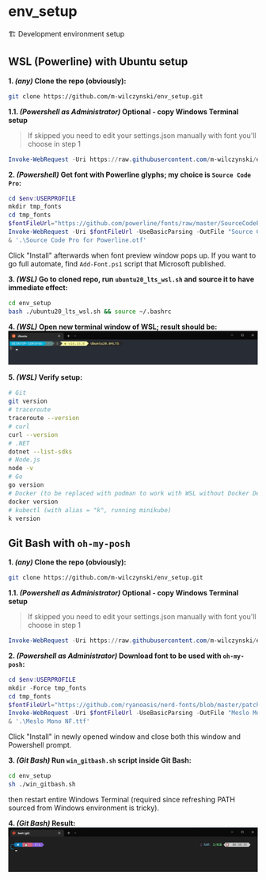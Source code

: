 # env_setup
🏗 Development environment setup


## WSL (Powerline) with Ubuntu setup

**1. *(any)* Clone the repo (obviously):**
```bash
git clone https://github.com/m-wilczynski/env_setup.git
```

**1.1. *(Powershell as Administrator)* Optional - copy Windows Terminal setup**
> If skipped you need to edit your settings.json manually with font you'll choose in step 1
```powershell
Invoke-WebRequest -Uri https://raw.githubusercontent.com/m-wilczynski/env_setup/main/win-term_settings.json -UseBasicParsing -OutFile $env:LOCALAPPDATA\Packages\Microsoft.WindowsTerminal_8wekyb3d8bbwe\LocalState\settings.json
```

**2. *(Powershell)* Get font with Powerline glyphs; my choice is `Source Code Pro`:**
```powershell
cd $env:USERPROFILE
mkdir tmp_fonts
cd tmp_fonts
$fontFileUrl="https://github.com/powerline/fonts/raw/master/SourceCodePro/Source%20Code%20Pro%20for%20Powerline.otf"
Invoke-WebRequest -Uri $fontFileUrl -UseBasicParsing -OutFile "Source Code Pro for Powerline.otf"
& '.\Source Code Pro for Powerline.otf'
```
Click "Install" afterwards when font preview window pops up.
If you want to go full automate, find `Add-Font.ps1` script that Microsoft published.

**3. *(WSL)* Go to cloned repo, run `ubuntu20_lts_wsl.sh` and source it to have immediate effect:**
```bash
cd env_setup
bash ./ubuntu20_lts_wsl.sh && source ~/.bashrc
```

**4. *(WSL)* Open new terminal window of WSL; result should be:**
![WSL Powerline](./wsl-powerline.PNG)


**5. *(WSL)* Verify setup:**
```bash
# Git
git version
# traceroute
traceroute --version
# curl
curl --version
# .NET
dotnet --list-sdks
# Node.js
node -v
# Go
go version
# Docker (to be replaced with podman to work with WSL without Docker Desktop)
docker version
# kubectl (with alias = "k", running minikube)
k version
```


## Git Bash with `oh-my-posh`

**1. *(any)* Clone the repo (obviously):**
```bash
git clone https://github.com/m-wilczynski/env_setup.git
```

**1.1. *(Powershell as Administrator)* Optional - copy Windows Terminal setup**
> If skipped you need to edit your settings.json manually with font you'll choose in step 1
```powershell
Invoke-WebRequest -Uri https://raw.githubusercontent.com/m-wilczynski/env_setup/main/win-term_settings.json -UseBasicParsing -OutFile $env:LOCALAPPDATA\Packages\Microsoft.WindowsTerminal_8wekyb3d8bbwe\LocalState\settings.json
```

**2. *(Powershell as Administrator)* Download font to be used with `oh-my-posh`:**
```powershell
cd $env:USERPROFILE
mkdir -Force tmp_fonts
cd tmp_fonts
$fontFileUrl="https://github.com/ryanoasis/nerd-fonts/blob/master/patched-fonts/Meslo/M/Regular/complete/Meslo%20LG%20M%20Regular%20Nerd%20Font%20Complete%20Mono%20Windows%20Compatible.ttf?raw=true"
Invoke-WebRequest -Uri $fontFileUrl -UseBasicParsing -OutFile "Meslo Mono NF.ttf"
& '.\Meslo Mono NF.ttf'
```
Click "Install" in newly opened window and close both this window and Powershell prompt.

**3. *(Git Bash)* Run `win_gitbash.sh` script inside Git Bash:**
```bash
cd env_setup
sh ./win_gitbash.sh
```
then restart entire Windows Terminal (required since refreshing PATH sourced from Windows environment is tricky).

**4. *(Git Bash)* Result:**
![Git Bash](./git-bash.PNG)
